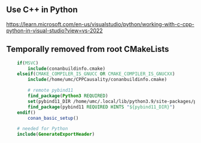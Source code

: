 
## Use C++ in Python

https://learn.microsoft.com/en-us/visualstudio/python/working-with-c-cpp-python-in-visual-studio?view=vs-2022

## Temporally removed from root CMakeLists

```cmake
    if(MSVC)
        include(conanbuildinfo.cmake)
    elseif(CMAKE_COMPILER_IS_GNUCC OR CMAKE_COMPILER_IS_GNUCXX)
        include(/home/umc/CPPCausality/conanbuildinfo.cmake)

        # remote pybind11
        find_package(Python3 REQUIRED)
        set(pybind11_DIR /home/umc/.local/lib/python3.9/site-packages/pybind11)
        find_package(pybind11 REQUIRED HINTS "${pybind11_DIR}")
    endif()
        conan_basic_setup()

    # needed for Python
    include(GenerateExportHeader)
```
